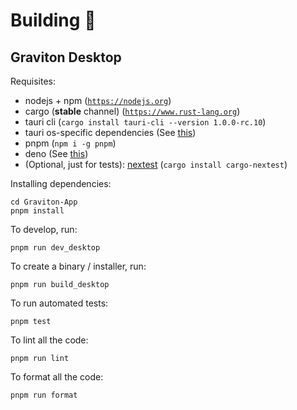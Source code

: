 # Building 🧰

## Graviton Desktop
Requisites:
- nodejs + npm ([`https://nodejs.org`](https://nodejs.org))
- cargo (**stable** channel) ([`https://www.rust-lang.org`](https://www.rust-lang.org))
- tauri cli (`cargo install tauri-cli --version 1.0.0-rc.10`)
- tauri os-specific dependencies (See [this](https://tauri.studio/v1/guides/getting-started/prerequisites/#installing))
- pnpm (`npm i -g pnpm`)
- deno (See [this](https://deno.land/#installation))
- (Optional, just for tests): [nextest](https://nexte.st/) (`cargo install cargo-nextest`)

Installing dependencies:
```shell
cd Graviton-App
pnpm install
```

To develop, run:
```shell
pnpm run dev_desktop
```

To create a binary / installer, run:
```shell
pnpm run build_desktop
```

To run automated tests:
```shell
pnpm test
```

To lint all the code:
```shell
pnpm run lint
```


To format all the code:
```shell
pnpm run format
```
